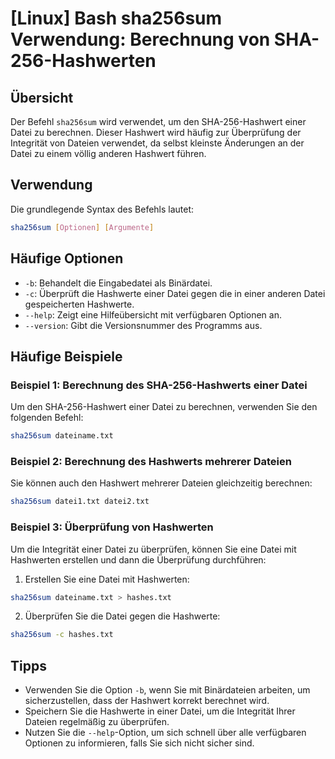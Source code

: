 # [Linux] Bash sha256sum Verwendung: Berechnung von SHA-256-Hashwerten

## Übersicht
Der Befehl `sha256sum` wird verwendet, um den SHA-256-Hashwert einer Datei zu berechnen. Dieser Hashwert wird häufig zur Überprüfung der Integrität von Dateien verwendet, da selbst kleinste Änderungen an der Datei zu einem völlig anderen Hashwert führen.

## Verwendung
Die grundlegende Syntax des Befehls lautet:

```bash
sha256sum [Optionen] [Argumente]
```

## Häufige Optionen
- `-b`: Behandelt die Eingabedatei als Binärdatei.
- `-c`: Überprüft die Hashwerte einer Datei gegen die in einer anderen Datei gespeicherten Hashwerte.
- `--help`: Zeigt eine Hilfeübersicht mit verfügbaren Optionen an.
- `--version`: Gibt die Versionsnummer des Programms aus.

## Häufige Beispiele

### Beispiel 1: Berechnung des SHA-256-Hashwerts einer Datei
Um den SHA-256-Hashwert einer Datei zu berechnen, verwenden Sie den folgenden Befehl:

```bash
sha256sum dateiname.txt
```

### Beispiel 2: Berechnung des Hashwerts mehrerer Dateien
Sie können auch den Hashwert mehrerer Dateien gleichzeitig berechnen:

```bash
sha256sum datei1.txt datei2.txt
```

### Beispiel 3: Überprüfung von Hashwerten
Um die Integrität einer Datei zu überprüfen, können Sie eine Datei mit Hashwerten erstellen und dann die Überprüfung durchführen:

1. Erstellen Sie eine Datei mit Hashwerten:

```bash
sha256sum dateiname.txt > hashes.txt
```

2. Überprüfen Sie die Datei gegen die Hashwerte:

```bash
sha256sum -c hashes.txt
```

## Tipps
- Verwenden Sie die Option `-b`, wenn Sie mit Binärdateien arbeiten, um sicherzustellen, dass der Hashwert korrekt berechnet wird.
- Speichern Sie die Hashwerte in einer Datei, um die Integrität Ihrer Dateien regelmäßig zu überprüfen.
- Nutzen Sie die `--help`-Option, um sich schnell über alle verfügbaren Optionen zu informieren, falls Sie sich nicht sicher sind.